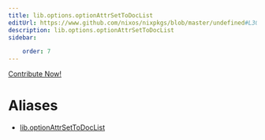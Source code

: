 ```yaml
---
title: lib.options.optionAttrSetToDocList
editUrl: https://www.github.com/nixos/nixpkgs/blob/master/undefined#L308C32
description: lib.options.optionAttrSetToDocList
sidebar:

    order: 7
---
```


<a href="https://www.github.com/nixos/nixpkgs/blob/master/undefined#L308C32">Contribute Now!</a>


# Aliases

- [lib.optionAttrSetToDocList](/nix-doc-comments/reference/lib/lib-optionattrsettodoclist)


